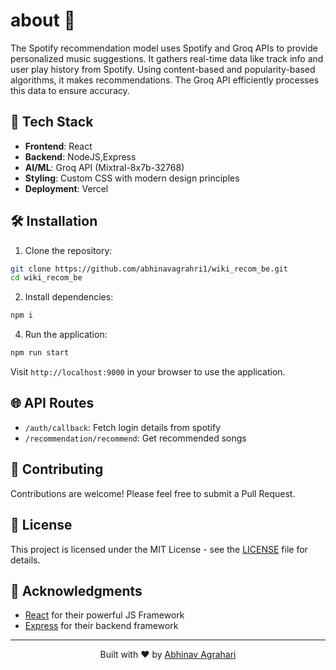 # about 📝
The Spotify recommendation model uses Spotify and Groq APIs to provide personalized music suggestions. It gathers real-time data like track info and user play history from Spotify. Using content-based and popularity-based algorithms, it makes recommendations. The Groq API efficiently processes this data to ensure accuracy.


## 🚀 Tech Stack

- **Frontend**: React
- **Backend**: NodeJS,Express
- **AI/ML**: Groq API (Mixtral-8x7b-32768)
- **Styling**: Custom CSS with modern design principles
- **Deployment**: Vercel

## 🛠️ Installation

1. Clone the repository:
```bash
git clone https://github.com/abhinavagrahri1/wiki_recom_be.git
cd wiki_recom_be
```

2. Install dependencies:
```bash
npm i
```

4. Run the application:
```bash
npm run start
```

Visit `http://localhost:9000` in your browser to use the application.


## 🌐 API Routes

- `/auth/callback`: Fetch login details from spotify
- `/recommendation/recommend`: Get recommended songs

## 🤝 Contributing

Contributions are welcome! Please feel free to submit a Pull Request.

## 📄 License

This project is licensed under the MIT License - see the [LICENSE](LICENSE) file for details.

## 🙏 Acknowledgments

- [React](https://react.com/) for their powerful JS Framework
- [Express](https://express.com/) for their backend framework


---

<p align="center">Built with ❤️ by <a href="https://github.com/abhinavagrahari1">Abhinav Agrahari</a></p>
